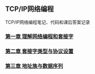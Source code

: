## TCP/IP网络编程

TCP/IP网络编程笔记、代码和课后答案记录

### [第一章 理解网络编程和套接字](docs/1.理解网络编程和套接字/理解网络编程和套接字.md)

### [第二章 套接字类型与协议设置](docs/2.套接字类型与协议设置/socket类型与协议设置.md)

### [第三章 地址族与数据序列](docs/3.地址族与数据序列/地址族与数据序列.md)
